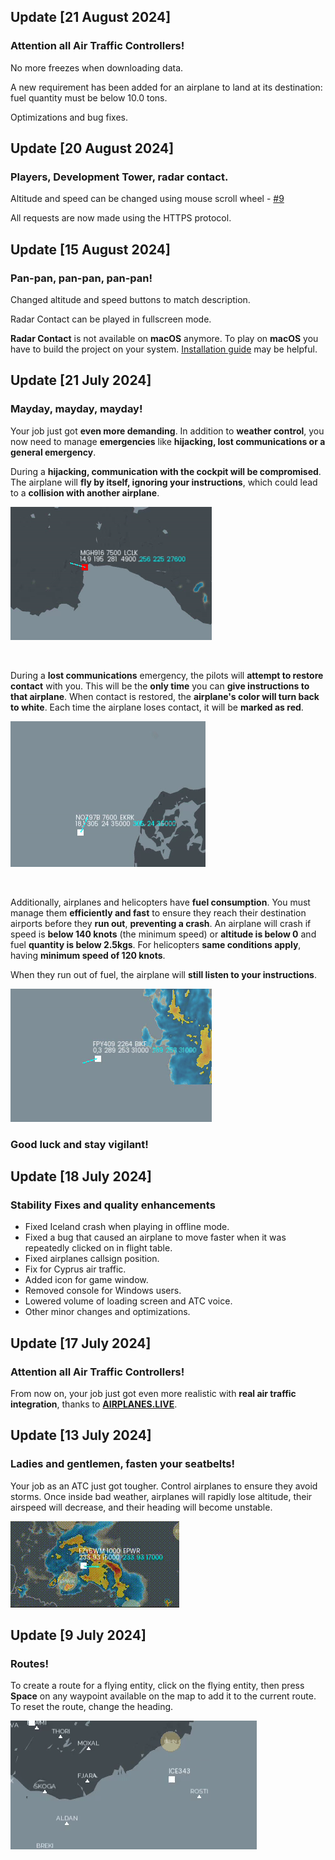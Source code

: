 ## Update [21 August 2024]

### Attention all Air Traffic Controllers!

No more freezes when downloading data.

A new requirement has been added for an airplane to land at its destination: fuel quantity must be below 10.0 tons.

Optimizations and bug fixes.

## Update [20 August 2024]

### Players, Development Tower, radar contact.

Altitude and speed can be changed using mouse scroll wheel - [#9](https://github.com/Bogdanctx/Radar-Contact/issues/9)

All requests are now made using the HTTPS protocol.


## Update [15 August 2024]

### Pan-pan, pan-pan, pan-pan!

Changed altitude and speed buttons to match description.

Radar Contact can be played in fullscreen mode.

**Radar Contact** is not available on **macOS** anymore. To play on **macOS** you have to build the project on your
system. [Installation guide](./INSTALLATION.md) may be helpful.

## Update [21 July 2024]

### Mayday, mayday, mayday!

Your job just got <b>even more demanding</b>. In addition to <b>weather
control</b>, you now need to manage <b>emergencies</b> like <b>hijacking, lost communications
or a general emergency</b>.

During a <b>hijacking, communication with the cockpit will be compromised</b>.
The airplane will <b>fly by itself, ignoring your instructions</b>, which could
lead to a <b>collision with another airplane</b>.

![Alt Text](./preview/hijack.gif)

<br>

During a <b>lost communications</b> emergency, the pilots will
<b>attempt to restore contact</b> with you. This will be the <b>only time</b>
you can <b>give instructions to that airplane</b>. When contact is restored, the <b>airplane's color will turn
back to white</b>. Each time the airplane loses contact, it will be <b>marked as red</b>.

![Alt Text](./preview/lost_communications.gif)

<br>

Additionally, airplanes and helicopters have <b>fuel consumption</b>.
You must manage them <b>efficiently and fast</b> to ensure they reach their
destination airports before they <b>run out</b>, <b>preventing a crash</b>. An airplane
will crash if speed is <b>below 140 knots</b> (the minimum speed) or <b>altitude is below 0</b> and
fuel <b>quantity is below 2.5kgs</b>. For helicopters <b>same conditions apply</b>, having <b>minimum
speed of 120 knots</b>.

When they run out of fuel, the airplane
will <b>still listen to your instructions</b>.

![Alt Text](./preview/low_fuel.gif)


### <b>Good luck and stay vigilant!</b>

## Update [18 July 2024]

### Stability Fixes and quality enhancements

 <ul>
      <li>Fixed Iceland crash when playing in offline mode.</li>
      <li>Fixed a bug that caused an airplane to move faster when it was repeatedly clicked on in flight table.</li>
      <li>Fixed airplanes callsign position.</li>
      <li>Fix for Cyprus air traffic.</li>
      <li>Added icon for game window.</li>
      <li>Removed console for Windows users.</li>
      <li>Lowered volume of loading screen and ATC voice.</li>
      <li>Other minor changes and optimizations.</li>
  </ul>

## Update [17 July 2024]

### Attention all Air Traffic Controllers!

From now on, your job just got even more realistic with <b>real air traffic integration</b>,
thanks to <b>[AIRPLANES.LIVE](https://airplanes.live/get-started/)</b>.

## Update [13 July 2024]

### Ladies and gentlemen, fasten your seatbelts!

Your job as an ATC just got tougher. Control airplanes to ensure they avoid storms.
Once inside bad weather, airplanes will rapidly lose altitude, their airspeed will decrease, and their heading will become unstable.

![Alt Text](./preview/turbulences.gif)

## Update [9 July 2024]

### Routes!
To create a route for a flying entity, click on the flying entity, then press <b>Space</b> on any waypoint
available on the map to add it to the current route. To reset the route, change the heading.

![Alt Text](./preview/route.gif)
